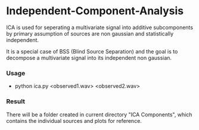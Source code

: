 # Independent-Component-Analysis

ICA is used for seperating a multivariate signal into additive subcomponents by primary assumption of sources are non gaussian and statistically independent.

It is a special case of BSS (Blind Source Separation) and the goal is to decompose a multivariate signal into its independent non gaussian.

### Usage

- python ica.py <observed1.wav> <observed2.wav>

### Result

There will be a folder created in current directory "ICA Components", which contains the individual sources and plots for reference.
